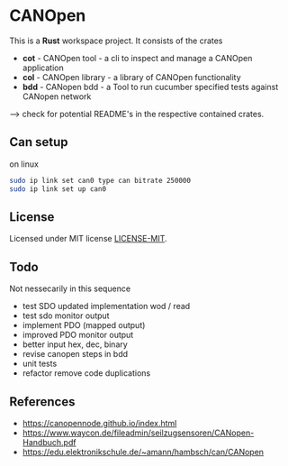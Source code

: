 # CANOpen

This is a **Rust** workspace project.
It consists of the crates

* **cot** - CANOpen tool - a cli to inspect and manage a CANOpen application
* **col** - CANOpen library - a library of CANOpen functionality
* **bdd** - CANopen bdd - a Tool to run cucumber specified tests against
            CANopen network

--> check for potential README's in the respective contained crates.

## Can setup

on linux

```sh
sudo ip link set can0 type can bitrate 250000
sudo ip link set up can0
```

## License

Licensed under MIT license [LICENSE-MIT](LICENSE-MIT).

## Todo

Not nessecarily in this sequence

* test SDO updated implementation wod / read
* test sdo monitor output
* implement PDO (mapped output)
* improved PDO monitor output
* better input hex, dec, binary
* revise canopen steps in bdd
* unit tests
* refactor remove code duplications

## References

* https://canopennode.github.io/index.html
* https://www.waycon.de/fileadmin/seilzugsensoren/CANopen-Handbuch.pdf
* https://edu.elektronikschule.de/~amann/hambsch/can/CANopen
